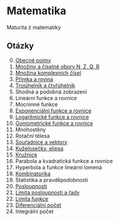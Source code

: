 # Matematika

Maturita z matematiky

## Otázky

0. [Obecné pojmy](./pages/0-Obecn%C3%A9%20pojmy/_.md)
1. [Množiny a číselné obory N, Z, Q, R](./pages/1-Mnoz%CC%8Ciny%20a%20c%CC%8Ci%CC%81selne%CC%81%20obory%20N%2C%20Z%2C%20Q%2C%20R/_.md)
2. [Množina komplexních čísel](./pages/2-Množina%20komplexních%20čísel/_.md)
3. [Přímka a rovina](./pages/3-Pr%CC%8Ci%CC%81mka%20a%20rovina/_.md)
4. [Trojúhelník a čtyřúhelník](./pages/4-Troju%CC%81helni%CC%81k%20a%20c%CC%8Ctyr%CC%8Cu%CC%81helni%CC%81k/_.md)
5. Shodná a podobná zobrazení
6. Lineární funkce a rovnice
7. Mocninné funkce
8. [Exponenciální funkce a rovnice](./pages/8-Exponencia%CC%81lni%CC%81%20funkce%20a%20rovnice/_.md)
9. [Logaritmické funkce a rovnice](./pages/9-Logaritmicke%CC%81%20funkce%20a%20rovnice/_.md)
10. [Goniometrické funkce a rovnice](./pages/10-Goniometricke%CC%81%20funkce%20a%20rovnice/_.md)
11. Mnohostěny
12. Rotační tělesa
13. [Souřadnice a vektory](./pages/13-Sour%CC%8Cadnice%20a%20vektory/_.md)
14. [Kuželosečky, elipsa](./pages/14-Ku%C5%BEelose%C4%8Dky%2C%20elipsa/_.md)
15. [Kružnice](./pages/15-Kruz%CC%8Cnice/_.md)
16. Parabola a kvadratická funkce a rovnice
17. Hyperbola a funkce lineární lomená
18. [Kombinatorika](./pages/18-Kombinatorika/_.md)
19. Statistika a pravděpodobnosti
20. [Posloupnosti](./pages/20-Posloupnosti/_.md)
21. [Limita posloupnosti a řady](./pages/21-Limita%20posloupnosti%20a%20r%CC%8Cady/_.md)
22. [Limita funkce](./pages/22-Limita%20funkce/_.md)
23. [Diferenciální počet](./pages/23-Diferenci%C3%A1ln%C3%AD%20po%C4%8Det/_.md)
24. Integrální počet
